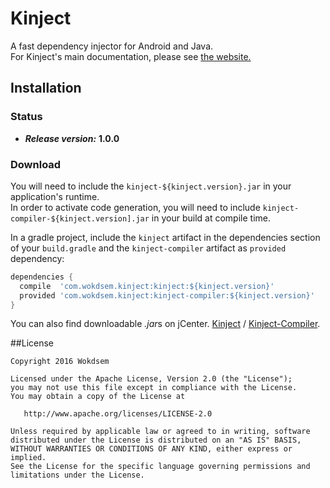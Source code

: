 
# Kinject

A fast dependency injector for Android and Java.  
For Kinject's main documentation, please see [the website.](http://wokdsem.github.io/Kinject/)
 
## Installation

### Status
* ***Release version:*** **1.0.0**

### Download 
You will need to include the `kinject-${kinject.version}.jar` in your application's runtime.  
In order to activate code generation, you will need to include `kinject-compiler-${kinject.version].jar`
in your build at compile time. 

In a gradle project, include the `kinject` artifact in the dependencies section of your
`build.gradle` and the `kinject-compiler` artifact as `provided` dependency:

```groovy
dependencies {
  compile  'com.wokdsem.kinject:kinject:${kinject.version}'
  provided 'com.wokdsem.kinject:kinject-compiler:${kinject.version}'
}
```

You can also find downloadable *.jar*s on jCenter.
[Kinject](https://bintray.com/artifact/download/wokdsem/maven/com/wokdsem/kinject/kinject/1.0.0/kinject-1.0.0.jar) /
[Kinject-Compiler](https://bintray.com/artifact/download/wokdsem/maven/com/wokdsem/kinject/kinject-compiler/1.0.0/kinject-compiler-1.0.0.jar).

##License

	Copyright 2016 Wokdsem

    Licensed under the Apache License, Version 2.0 (the "License");
    you may not use this file except in compliance with the License.
    You may obtain a copy of the License at

       http://www.apache.org/licenses/LICENSE-2.0

    Unless required by applicable law or agreed to in writing, software
    distributed under the License is distributed on an "AS IS" BASIS,
    WITHOUT WARRANTIES OR CONDITIONS OF ANY KIND, either express or implied.
    See the License for the specific language governing permissions and
    limitations under the License.